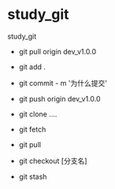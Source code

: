 # study_git
study_git

- git pull origin dev_v1.0.0
- git add .
- git commit - m '为什么提交'
- git push origin dev_v1.0.0

- git clone ....
- git fetch
- git pull

- git checkout [分支名]

- git stash

